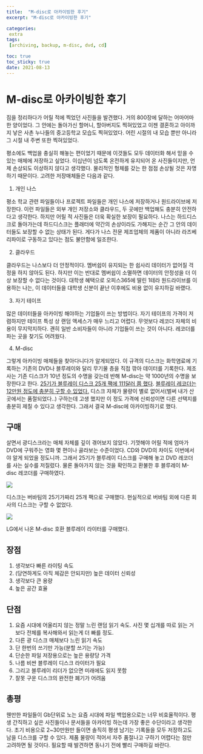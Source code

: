 ```yaml
---
title:  "M-disc로 아카이빙한 후기"
excerpt: "M-disc로 아카이빙한 후기"

categories:
 extra
tags:
 [archiving, backup, m-disc, dvd, cd]

toc: true
toc_sticky: true
date: 2021-08-13
---
```


# M-disc로 아카이빙한 후기

짐을 정리하다가 어릴 적에 찍었던 사진들을 발견했다. 거의 800장에 달하는 어마어마한 양이었다. 그 안에는 돌아가신 할머니, 할아버지도 찍혀있었고 이젠 결혼하고 아이까지 낳은 사촌 누나들의 중고등학교 모습도 찍혀있었다. 어린 시절의 내 모습 뿐만 아니라 그 시절 내 주변 또한 찍혀있었다. 

평소에도 백업을 충실히 해놓는 편이었기 때문에 이것들도 모두 데이터화 해서 믿을 수 있는 매체에 저장하고 싶었다. 이십년이 넘도록 온전하게 유지되어 온 사진들이지만, 언제 손상되도 이상하지 않다고 생각했다. 물리적인 형체를 갖는 한 점점 손상될 것은 자명하기 때문이다. 고려한 저장매체들은 다음과 같다. 

1. 개인 나스

평소 학교 관련 파일들이나 프로젝트 파일들은 개인 나스에 저장하거나 원드라이브에 저장한다. 이런 파일들은 외부 개인 저장소와 클라우드, 두 곳에만 백업해도 충분히 안전하다고 생각한다. 하지만 어릴 적 사진들은 더욱 확실한 보장이 필요하다. 나스는 하드디스크로 돌아가는데 하드디스크는 플래터에 약간의 손상이라도 가해지는 순간 그 안의 데이터들도 보장할 수 없는 상태가 된다. 게다가 나스 전문 제조업체의 제품이 아니라 라즈베리파이로 구동하고 있다는 점도 불안함에 일조한다.

2. 클라우드

클라우드는 나스보다 더 안정적이다. 멤버쉽이 유지되는 한 쉽사리 데이터가 없어질 걱정을 하지 않아도 된다. 하지만 이는 반대로 멤버쉽이 소멸하면 데이터의 안정성을 더 이상 보장할 수 없다는 것이다. 대학생 혜택으로 오피스365에 딸린 1테라 원드라이브를 이용하는 나는, 이 데이터들을 대학생 신분이 끝난 이후에도 비용 없이 유지하길 바랬다. 

3. 자기 테이프

많은 데이터들을 아카이빙 해야하는 기업들이 쓰는 방법이다. 자기 테이프의 가격이 저렴하지만 테이프 특성 상 랜덤 액세스가 매우 느리고 어렵다. 무엇보다 레코더 자체의 비용이 무지막지하다. 괜히 일반 소비자들이 아니라 기업들이 쓰는 것이 아니다. 레코더를 파는 곳을 찾기도 어려웠다. 

4. M-disc

그렇게 아카이빙 매체들을 찾아다니다가 알게되었다. 이 규격의 디스크는 화학염료에 기록하는 기존의 DVD나 블루레이와 달리 무기물 층을 직접 깎아 데이터를 기록한다. 제조사는 기존 디스크가 10년 정도의 수명을 갖는데 반해 M-disc는 약 1000년의 수명을 보장한다고 한다. [25기가 블루레이 디스크 25개 팩에 111달러 쯤 했다](https://www.amazon.com/Verbatim-M-Disc-BD-R-Branded-Surface/dp/B011PZALWA/ref=sr_1_20?dchild=1&keywords=m+disc&qid=1628864742&s=electronics&sr=1-20). [블루레이 레코더는 12만원 정도에 충분히 구할 수 있었다.](http://itempage3.auction.co.kr/DetailView.aspx?ItemNo=C385146870&frm3=V2) 디스크 자체가 물량이 별로 없어서(벌써 내가 산 곳에서는 품절되었다..) 구하는데 고생 했지만 이 정도 가격에 신뢰성이면 다른 선택지를 충분히 제칠 수 있다고 생각한다. 그래서 결국 M-disc에 아카이빙하기로 했다. 

## 구매

살면서 광디스크라는 매체 자체를 깊이 겪어보지 않았다. 기껏해야 어릴 적에 엄마가 DVD에 구워주는 영화 몇 편이나 골라보는 수준이었다. CD와 DVD의 차이도 이번에서야 알게 되었을 정도니까. 그래서 25기가 블루레이 디스크를 구매해 놓고 DVD 레코더를 사는 실수를 저질렀다. 물론 돌아가지 않는 것을 확인하고 환불한 후 블루레이 M-disc 레코더를 구매하였다. 

![](https://user-images.githubusercontent.com/46125008/129374270-03b8a005-4592-4f5c-803f-e5ea83584042.jpg)

디스크는 버바팀의 25기가짜리 25개 팩으로 구매했다. 현실적으로 버바팀 외에 다른 회사의 디스크는 구할 수 없었다. 

![](https://user-images.githubusercontent.com/46125008/129374307-9a072342-9289-4909-a7ef-938c9569e7a7.jpg)

LG에서 나온 M-disc 호환 블루레이 라이터를 구매했다. 

## 장점

1. 생각보다 빠른 라이팅 속도
2. (당연하게도 아직 체감은 안되지만) 높은 데이터 신뢰성
3. 생각보다 큰 용량
4. 높은 공간 효율

## 단점

1. 요즘 시대에 어울리지 않는 정말 느린 랜덤 읽기 속도. 사진 몇 십개를 따로 읽는 거보다 전체를 복사해와서 읽는게 더 빠를 정도.
2. 다른 광 디스크 매체보다 느린 읽기 속도
3. 단 한번의 쓰기만 가능(분할 쓰기는 가능)
4. 단순한 파일 저장용으로는 높은 용량당 가격
5. 나름 비싼 블루레이 디스크 라이터가 필요
6. 그리고 블루레이 리더가 없으면 미래에도 읽지 못함
7. 잘못 구운 디스크의 완전한 폐기가 어려움

## 총평

웬만한 파일들이 Gb단위로 노는 요즘 시대에 파일 백업용으로는 너무 비효율적이다. 평생 간직하고 싶은 사진들이나 문서들을 아카이빙 하는데 가장 좋은 수단이라고 생각한다. 초기 비용으로 2~30만원만 들이면 솔직히 평생 남기는 기록들을 모두 저장하고도 남을 디스크를 구할 수 있다. 제품 물량이 적어서 자주 품절나고 구하기 어렵다는 점만 고려하면 될 것이다. 필요할 때 발견하면 동나기 전에 빨리 구매하길 바란다. 



<script src="https://utteranc.es/client.js"
        repo="altair823/blog_comments"
        issue-term="pathname"
        theme="github-light"
        crossorigin="anonymous"
        async>
</script>
